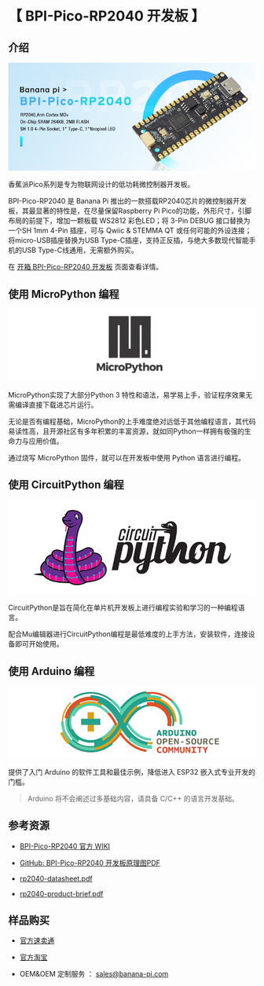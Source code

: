 # 【 BPI-Pico-RP2040 开发板 】

## 介绍

![](assets/images/BPI-Pico-RP2040.jpg)

香蕉派Pico系列是专为物联网设计的低功耗微控制器开发板。

BPI-Pico-RP2040 是 Banana Pi 推出的一款搭载RP2040芯片的微控制器开发板，其最显著的特性是，在尽量保留Raspberry Pi Pico的功能，外形尺寸，引脚布局的前提下，增加一颗板载 WS2812 彩色LED；将 3-Pin DEBUG 接口替换为一个SH 1mm 4-Pin 插座，可与 Qwiic & STEMMA QT 或任何可能的外设连接；将micro-USB插座替换为USB Type-C插座，支持正反插，与绝大多数现代智能手机的USB Type-C线通用，无需额外购买。

在 [开箱 BPI-Pico-RP2040 开发板](Unboxing/Introduction.md) 页面查看详情。

## 使用 MicroPython 编程

![](assets/images/Mircopython.png)

MicroPython实现了大部分Python 3 特性和语法，易学易上手，验证程序效果无需编译直接下载进芯片运行。

无论是否有编程基础，MicroPython的上手难度绝对远低于其他编程语言，其代码易读性高，且开源社区有多年积累的丰富资源，就如同Python一样拥有极强的生命力与应用价值。

通过烧写 MicroPython 固件，就可以在开发板中使用 Python 语言进行编程。

## 使用 CircuitPython 编程

![](assets/images/CircuitPython_Repo_header_logo.jpg)

CircuitPython是旨在简化在单片机开发板上进行编程实验和学习的一种编程语言。

配合Mu编辑器进行CircuitPython编程是最低难度的上手方法，安装软件，连接设备即可开始使用。

## 使用 Arduino 编程

![](assets/images/Arduino_logo_1200x350.png)

提供了入门 Arduino 的软件工具和最佳示例，降低进入 ESP32 嵌入式专业开发的门槛。

>Arduino 将不会阐述过多基础内容，请具备 C/C++ 的语言开发基础。

## 参考资源

- [BPI-Pico-RP2040 官方 WIKI](https://wiki.banana-pi.org/BPI-Pico-RP2040_%E5%BC%80%E5%8F%91%E6%9D%BF) 

- [GitHub: BPI-Pico-RP2040 开发板原理图PDF](https://github.com/BPI-STEAM/BPI-Pico-RP2040-Doc/blob/main/BPI-Pico-RP2040-V0.2-SCH.pdf) 

- [rp2040-datasheet.pdf](https://datasheets.raspberrypi.com/rp2040/rp2040-datasheet.pdf)

- [rp2040-product-brief.pdf](https://datasheets.raspberrypi.com/rp2040/rp2040-product-brief.pdf)

## 样品购买

- [官方速卖通]()

- [官方淘宝]()

- OEM&OEM 定制服务 ： sales@banana-pi.com